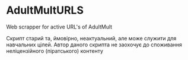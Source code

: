 # AdultMultURLS
Web scrapper for active URL's of AdultMult  
  
Скрипт старий та, ймовірно, неактуальний, але може служити для навчальних цілей. Автор даного скрипта не заохочує до споживання неліцензійного (піратського) контенту
